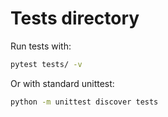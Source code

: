 # Tests directory

Run tests with:
```bash
pytest tests/ -v
```

Or with standard unittest:
```bash
python -m unittest discover tests
```
